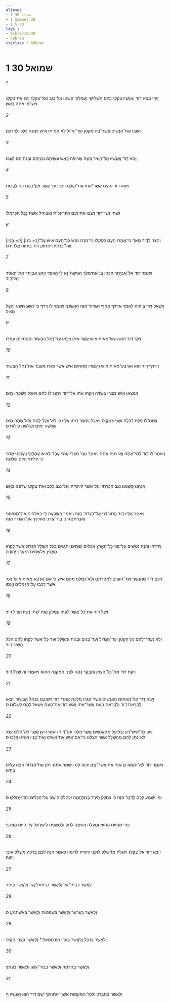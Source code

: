 ```yaml
---
aliases : 
- 1 שמואל 30
- 1 Samuel 30
- 1 S 30
tags : 
- Bible/1S/30
- hébreu
cssclass : hébreu
---
```


# 1 שמואל 30

###### 1
וַיְהִי בְּבֹא דָוִד וַאֲנָשָׁיו צִקְלַג בַּיֹּום הַשְּׁלִישִׁי וַעֲמָלֵקִי פָשְׁטוּ אֶל־נֶגֶב וְאֶל־צִקְלַג וַיַּכּוּ אֶת־צִקְלַג וַיִּשְׂרְפוּ אֹתָהּ בָּאֵשׁ׃
###### 2
וַיִּשְׁבּוּ אֶת־הַנָּשִׁים אֲשֶׁר־בָּהּ מִקָּטֹן וְעַד־גָּדֹול לֹא הֵמִיתוּ אִישׁ וַיִּנְהֲגוּ וַיֵּלְכוּ לְדַרְכָּם׃
###### 3
וַיָּבֹא דָוִד וַאֲנָשָׁיו אֶל־הָעִיר וְהִנֵּה שְׂרוּפָה בָּאֵשׁ וּנְשֵׁיהֶם וּבְנֵיהֶם וּבְנֹתֵיהֶם נִשְׁבּוּ׃
###### 4
וַיִּשָּׂא דָוִד וְהָעָם אֲשֶׁר־אִתֹּו אֶת־קֹולָם וַיִּבְכּוּ עַד אֲשֶׁר אֵין־בָּהֶם כֹּחַ לִבְכֹּות׃
###### 5
וּשְׁתֵּי נְשֵׁי־דָוִד נִשְׁבּוּ אֲחִינֹעַם הַיִּזְרְעֵלִית וַאֲבִיגַיִל אֵשֶׁת נָבָל הַכַּרְמְלִי׃
###### 6
וַתֵּצֶר לְדָוִד מְאֹד כִּי־אָמְרוּ הָעָם לְסָקְלֹו כִּי־מָרָה נֶפֶשׁ כָּל־הָעָם אִישׁ עַל־[כ= בְּנֹו] [ק= בָּנָיו] וְעַל־בְּנֹתָיו וַיִּתְחַזֵּק דָּוִד בַּיהוָה אֱלֹהָיו׃ ס
###### 7
וַיֹּאמֶר דָּוִד אֶל־אֶבְיָתָר הַכֹּהֵן בֶּן־אֲחִימֶלֶךְ הַגִּישָׁה־נָּא לִי הָאֵפֹד וַיַּגֵּשׁ אֶבְיָתָר אֶת־הָאֵפֹד אֶל־דָּוִד׃
###### 8
וַיִּשְׁאַל דָּוִד בַּיהוָה לֵאמֹר אֶרְדֹּף אַחֲרֵי הַגְּדוּד־הַזֶּה הַאַשִּׂגֶנּוּ וַיֹּאמֶר לֹו רְדֹף כִּי־הַשֵּׂג תַּשִּׂיג וְהַצֵּל תַּצִּיל׃
###### 9
וַיֵּלֶךְ דָּוִד הוּא וְשֵׁשׁ־מֵאֹות אִישׁ אֲשֶׁר אִתֹּו וַיָּבֹאוּ עַד־נַחַל הַבְּשֹׂור וְהַנֹּותָרִים עָמָדוּ׃
###### 10
וַיִּרְדֹּף דָּוִד הוּא וְאַרְבַּע־מֵאֹות אִישׁ וַיַּעַמְדוּ מָאתַיִם אִישׁ אֲשֶׁר פִּגְּרוּ מֵעֲבֹר אֶת־נַחַל הַבְּשֹׂור׃
###### 11
וַיִּמְצְאוּ אִישׁ־מִצְרִי בַּשָּׂדֶה וַיִּקְחוּ אֹתֹו אֶל־דָּוִד וַיִּתְּנוּ־לֹו לֶחֶם וַיֹּאכַל וַיַּשְׁקֻהוּ מָיִם׃
###### 12
וַיִּתְּנוּ־לֹו פֶלַח דְּבֵלָה וּשְׁנֵי צִמֻּקִים וַיֹּאכַל וַתָּשָׁב רוּחֹו אֵלָיו כִּי לֹא־אָכַל לֶחֶם וְלֹא־שָׁתָה מַיִם שְׁלֹשָׁה יָמִים וּשְׁלֹשָׁה לֵילֹות׃ ס
###### 13
וַיֹּאמֶר לֹו דָוִד לְמִי־אַתָּה וְאֵי מִזֶּה אָתָּה וַיֹּאמֶר נַעַר מִצְרִי אָנֹכִי עֶבֶד לְאִישׁ עֲמָלֵקִי וַיַּעַזְבֵנִי אֲדֹנִי כִּי חָלִיתִי הַיֹּום שְׁלֹשָׁה׃
###### 14
אֲנַחְנוּ פָּשַׁטְנוּ נֶגֶב הַכְּרֵתִי וְעַל־אֲשֶׁר לִיהוּדָה וְעַל־נֶגֶב כָּלֵב וְאֶת־צִקְלַג שָׂרַפְנוּ בָאֵשׁ׃
###### 15
וַיֹּאמֶר אֵלָיו דָּוִד הֲתֹורִדֵנִי אֶל־הַגְּדוּד הַזֶּה וַיֹּאמֶר הִשָּׁבְעָה לִּי בֵאלֹהִים אִם־תְּמִיתֵנִי וְאִם־תַּסְגִּרֵנִי בְּיַד־אֲדֹנִי וְאֹורִדְךָ אֶל־הַגְּדוּד הַזֶּה׃
###### 16
וַיֹּרִדֵהוּ וְהִנֵּה נְטֻשִׁים עַל־פְּנֵי כָל־הָאָרֶץ אֹכְלִים וְשֹׁתִים וְחֹגְגִים בְּכֹל הַשָּׁלָל הַגָּדֹול אֲשֶׁר לָקְחוּ מֵאֶרֶץ פְּלִשְׁתִּים וּמֵאֶרֶץ יְהוּדָה׃
###### 17
וַיַּכֵּם דָּוִד מֵהַנֶּשֶׁף וְעַד־הָעֶרֶב לְמָחֳרָתָם וְלֹא־נִמְלַט מֵהֶם אִישׁ כִּי אִם־אַרְבַּע מֵאֹות אִישׁ־נַעַר אֲשֶׁר־רָכְבוּ עַל־הַגְּמַלִּים וַיָּנֻסוּ׃
###### 18
וַיַּצֵּל דָּוִד אֵת כָּל־אֲשֶׁר לָקְחוּ עֲמָלֵק וְאֶת־שְׁתֵּי נָשָׁיו הִצִּיל דָּוִד׃
###### 19
וְלֹא נֶעְדַּר־לָהֶם מִן־הַקָּטֹן וְעַד־הַגָּדֹול וְעַד־בָּנִים וּבָנֹות וּמִשָּׁלָל וְעַד כָּל־אֲשֶׁר לָקְחוּ לָהֶם הַכֹּל הֵשִׁיב דָּוִד׃
###### 20
וַיִּקַּח דָּוִד אֶת־כָּל־הַצֹּאן וְהַבָּקָר נָהֲגוּ לִפְנֵי הַמִּקְנֶה הַהוּא וַיֹּאמְרוּ זֶה שְׁלַל דָּוִד׃
###### 21
וַיָּבֹא דָוִד אֶל־מָאתַיִם הָאֲנָשִׁים אֲשֶׁר־פִּגְּרוּ מִלֶּכֶת אַחֲרֵי דָוִד וַיֹּשִׁיבֻם בְּנַחַל הַבְּשֹׂור וַיֵּצְאוּ לִקְרַאת דָּוִד וְלִקְרַאת הָעָם אֲשֶׁר־אִתֹּו וַיִּגַּשׁ דָּוִד אֶת־הָעָם וַיִּשְׁאַל לָהֶם לְשָׁלֹום׃ ס
###### 22
וַיַּעַן כָּל־אִישׁ־רָע וּבְלִיַּעַל מֵהָאֲנָשִׁים אֲשֶׁר הָלְכוּ עִם־דָּוִד וַיֹּאמְרוּ יַעַן אֲשֶׁר לֹא־הָלְכוּ עִמִּי לֹא־נִתֵּן לָהֶם מֵהַשָּׁלָל אֲשֶׁר הִצַּלְנוּ כִּי־אִם־אִישׁ אֶת־אִשְׁתֹּו וְאֶת־בָּנָיו וְיִנְהֲגוּ וְיֵלֵכוּ׃ ס
###### 23
וַיֹּאמֶר דָּוִד לֹא־תַעֲשׂוּ כֵן אֶחָי אֵת אֲשֶׁר־נָתַן יְהוָה לָנוּ וַיִּשְׁמֹר אֹתָנוּ וַיִּתֵּן אֶת־הַגְּדוּד הַבָּא עָלֵינוּ בְּיָדֵנוּ׃
###### 24
וּמִי יִשְׁמַע לָכֶם לַדָּבָר הַזֶּה כִּי כְּחֵלֶק הַיֹּרֵד בַּמִּלְחָמָה וּכְחֵלֶק הַיֹּשֵׁב עַל־הַכֵּלִים יַחְדָּו יַחֲלֹקוּ׃ ס
###### 25
וַיְהִי מֵהַיֹּום הַהוּא וָמָעְלָה וַיְשִׂמֶהָ לְחֹק וּלְמִשְׁפָּט לְיִשְׂרָאֵל עַד הַיֹּום הַזֶּה׃ ף
###### 26
וַיָּבֹא דָוִד אֶל־צִקְלַג וַיְשַׁלַּח מֵהַשָּׁלָל לְזִקְנֵי יְהוּדָה לְרֵעֵהוּ לֵאמֹר הִנֵּה לָכֶם בְּרָכָה מִשְּׁלַל אֹיְבֵי יְהוָה׃
###### 27
לַאֲשֶׁר בְּבֵית־אֵל וְלַאֲשֶׁר בְּרָמֹות־נֶגֶב וְלַאֲשֶׁר בְּיַתִּר׃
###### 28
וְלַאֲשֶׁר בַּעֲרֹעֵר וְלַאֲשֶׁר בְּשִׂפְמֹות וְלַאֲשֶׁר בְּאֶשְׁתְּמֹעַ׃ ס
###### 29
וְלַאֲשֶׁר בְּרָכָל וְלַאֲשֶׁר בְּעָרֵי הַיְּרַחְמְאֵלִי* וְלַאֲשֶׁר בְּעָרֵי הַקֵּינִי׃
###### 30
וְלַאֲשֶׁר בְּחָרְמָה וְלַאֲשֶׁר בְּבֹור־עָשָׁן וְלַאֲשֶׁר בַעֲתָךְ׃
###### 31
וְלַאֲשֶׁר בְּחֶבְרֹון וּלְכָל־הַמְּקֹמֹות אֲשֶׁר־הִתְהַלֶּךְ־שָׁם דָּוִד הוּא וַאֲנָשָׁיו׃ ף
